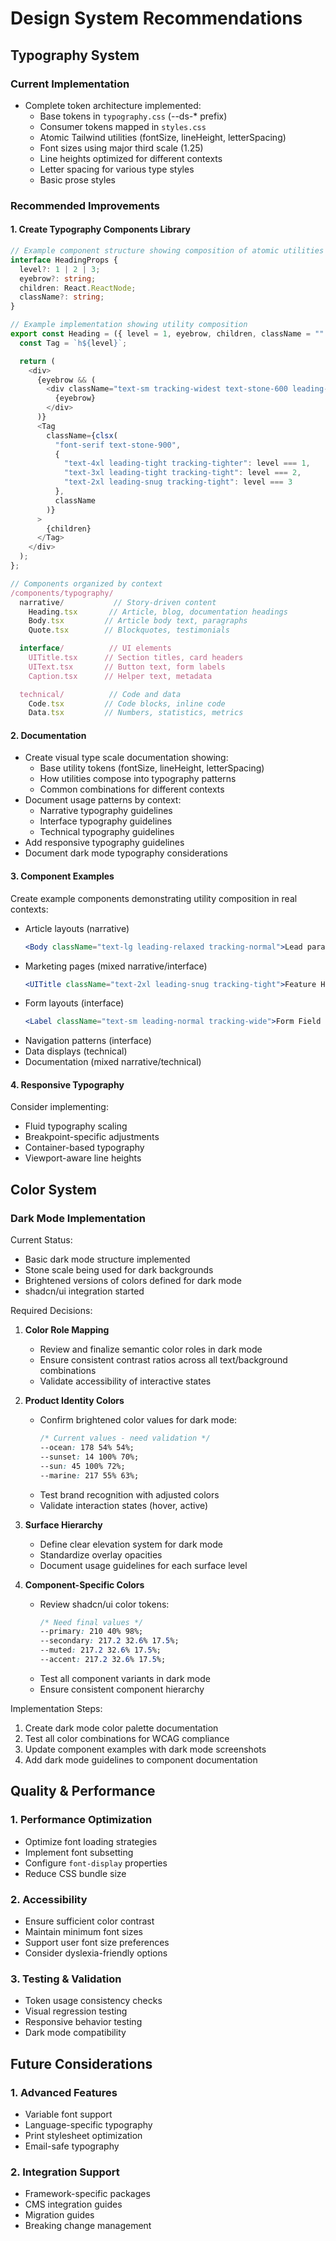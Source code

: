 # Design System Recommendations

## Typography System

### Current Implementation

- Complete token architecture implemented:
  - Base tokens in `typography.css` (--ds-\* prefix)
  - Consumer tokens mapped in `styles.css`
  - Atomic Tailwind utilities (fontSize, lineHeight, letterSpacing)
  - Font sizes using major third scale (1.25)
  - Line heights optimized for different contexts
  - Letter spacing for various type styles
  - Basic prose styles

### Recommended Improvements

#### 1. Create Typography Components Library

```typescript
// Example component structure showing composition of atomic utilities
interface HeadingProps {
  level?: 1 | 2 | 3;
  eyebrow?: string;
  children: React.ReactNode;
  className?: string;
}

// Example implementation showing utility composition
export const Heading = ({ level = 1, eyebrow, children, className = "" }) => {
  const Tag = `h${level}`;

  return (
    <div>
      {eyebrow && (
        <div className="text-sm tracking-widest text-stone-600 leading-normal mb-2">
          {eyebrow}
        </div>
      )}
      <Tag
        className={clsx(
          "font-serif text-stone-900",
          {
            "text-4xl leading-tight tracking-tighter": level === 1,
            "text-3xl leading-tight tracking-tight": level === 2,
            "text-2xl leading-snug tracking-tight": level === 3
          },
          className
        )}
      >
        {children}
      </Tag>
    </div>
  );
};

// Components organized by context
/components/typography/
  narrative/           // Story-driven content
    Heading.tsx       // Article, blog, documentation headings
    Body.tsx         // Article body text, paragraphs
    Quote.tsx        // Blockquotes, testimonials

  interface/          // UI elements
    UITitle.tsx      // Section titles, card headers
    UIText.tsx       // Button text, form labels
    Caption.tsx      // Helper text, metadata

  technical/          // Code and data
    Code.tsx         // Code blocks, inline code
    Data.tsx         // Numbers, statistics, metrics
```

#### 2. Documentation

- Create visual type scale documentation showing:
  - Base utility tokens (fontSize, lineHeight, letterSpacing)
  - How utilities compose into typography patterns
  - Common combinations for different contexts
- Document usage patterns by context:
  - Narrative typography guidelines
  - Interface typography guidelines
  - Technical typography guidelines
- Add responsive typography guidelines
- Document dark mode typography considerations

#### 3. Component Examples

Create example components demonstrating utility composition in real contexts:

- Article layouts (narrative)
  ```jsx
  <Body className="text-lg leading-relaxed tracking-normal">Lead paragraph with larger text</Body>
  ```
- Marketing pages (mixed narrative/interface)
  ```jsx
  <UITitle className="text-2xl leading-snug tracking-tight">Feature Highlight</UITitle>
  ```
- Form layouts (interface)
  ```jsx
  <Label className="text-sm leading-normal tracking-wide">Form Field Label</Label>
  ```
- Navigation patterns (interface)
- Data displays (technical)
- Documentation (mixed narrative/technical)

#### 4. Responsive Typography

Consider implementing:

- Fluid typography scaling
- Breakpoint-specific adjustments
- Container-based typography
- Viewport-aware line heights

## Color System

### Dark Mode Implementation

Current Status:

- Basic dark mode structure implemented
- Stone scale being used for dark backgrounds
- Brightened versions of colors defined for dark mode
- shadcn/ui integration started

Required Decisions:

1. **Color Role Mapping**

   - Review and finalize semantic color roles in dark mode
   - Ensure consistent contrast ratios across all text/background combinations
   - Validate accessibility of interactive states

2. **Product Identity Colors**

   - Confirm brightened color values for dark mode:
     ```css
     /* Current values - need validation */
     --ocean: 178 54% 54%;
     --sunset: 14 100% 70%;
     --sun: 45 100% 72%;
     --marine: 217 55% 63%;
     ```
   - Test brand recognition with adjusted colors
   - Validate interaction states (hover, active)

3. **Surface Hierarchy**

   - Define clear elevation system for dark mode
   - Standardize overlay opacities
   - Document usage guidelines for each surface level

4. **Component-Specific Colors**
   - Review shadcn/ui color tokens:
     ```css
     /* Need final values */
     --primary: 210 40% 98%;
     --secondary: 217.2 32.6% 17.5%;
     --muted: 217.2 32.6% 17.5%;
     --accent: 217.2 32.6% 17.5%;
     ```
   - Test all component variants in dark mode
   - Ensure consistent component hierarchy

Implementation Steps:

1. Create dark mode color palette documentation
2. Test all color combinations for WCAG compliance
3. Update component examples with dark mode screenshots
4. Add dark mode guidelines to component documentation

## Quality & Performance

### 1. Performance Optimization

- Optimize font loading strategies
- Implement font subsetting
- Configure `font-display` properties
- Reduce CSS bundle size

### 2. Accessibility

- Ensure sufficient color contrast
- Maintain minimum font sizes
- Support user font size preferences
- Consider dyslexia-friendly options

### 3. Testing & Validation

- Token usage consistency checks
- Visual regression testing
- Responsive behavior testing
- Dark mode compatibility

## Future Considerations

### 1. Advanced Features

- Variable font support
- Language-specific typography
- Print stylesheet optimization
- Email-safe typography

### 2. Integration Support

- Framework-specific packages
- CMS integration guides
- Migration guides
- Breaking change management
